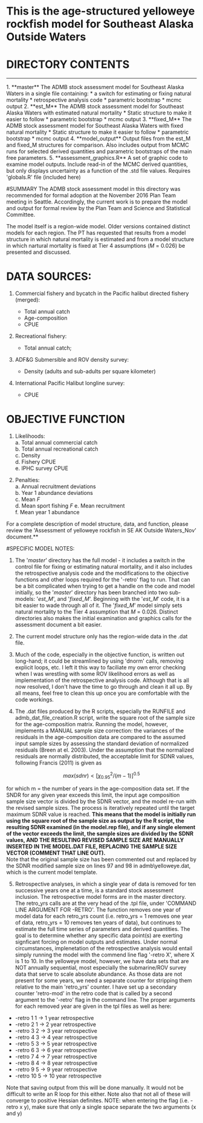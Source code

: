 # This is the age-structured yelloweye rockfish model for Southeast Alaska Outside Waters  
# DIRECTORY CONTENTS
<hr>  
1.  **master**   
      The ADMB stock assessment model for Southeast Alaska Waters in a single file containing:  
      * a switch for estimating or fixing natural mortality  
      * retrospective analysis code
      * parametric bootstrap
      * mcmc output
2.  **est_M**   
      The ADMB stock assessment model for Southeast Alaska Waters with estimated natural mortality  
      * Static structure to make it easier to follow
      * parametric bootstrap 
      * mcmc output
3.  **fixed_M**   
      The ADMB stock assessment model for Southeast Alaska Waters with fixed natural mortality  
      * Static structure to make it easier to follow
      * parametric bootstrap 
      * mcmc output 
4.  **model_output**  
      Output files from the est_M and fixed_M structures for comparison. Also includes output from MCMC runs for selected derived quantities and parametric bootstraps of the main free parameters.  
5.  **assessment_graphics.R**  
      A set of graphic code to examine model outputs. Include read-in of the MCMC derived quantities, but only displays uncertainty as a function of the .std file values. Requires  'globals.R' file (included here)

#SUMMARY
The ADMB stock assessment model in this directory was recommended for formal adoption at the November 2016 Plan Team meeting in Seattle. Accordingly, the current work is to prepare the model and output for formal review by the Plan Team and Science and Statistical Committee.

The model itself is a region-wide model. Older versions contained distinct models for each region. The PT has requested that results from a model structure in which natural mortality is estimated and from a model structure in which nartural mortality is fixed at Tier 4 assumptions (*M* = 0.026) be presented and discussed.  

# DATA SOURCES:  
1. Commercial fishery and bycatch in the Pacific halibut directed fishery (merged):  
    * Total annual catch
    * Age-composition 
    * CPUE

2. Recreational fishery:  
    * Total annual catch;  

3. ADF&G Submersible and ROV density survey:  
    * Density (adults and sub-adults per square kilometer)  

4. International Pacific Halibut longline survey:  
    * CPUE

# OBJECTIVE FUNCTION  
1. Likelihoods:  
    a. Total annual commercial catch  
    b. Total annual recreational catch  
    c. Density  
    d. Fishery CPUE  
    e. IPHC survey CPUE  

2. Penalties:  
    a. Annual recruitment deviations  
    b. Year 1 abundance deviations  
    c. Mean *F*  
    d. Mean sport fishing *F*
    e. Mean recruitment  
    f. Mean year 1 abundance  

For a complete description of model structure, data, and function, please review the 'Assessment of yelloweye rockfish in SE AK Outside Waters_Nov' document.**


#SPECIFIC MODEL NOTES:  

1. The '*master*' directory has the full model - it includes a switch in the control file for fixing or estimating natural mortality, and it also includes the retrospective analysis code and the modifications to the objective functions and other loops required for the '-retro' flag to run. That can be a bit complicated when trying to get a handle on the code and model initially, so the '*master*' directory has been branched into two sub-models: '*est_M*', and '*fixed_M*'. Beginning with the '*est_M*' code, it is a bit easier to wade through all of it. The '*fixed_M*' model simply sets natural mortality to the Tier 4 assumption that *M* = 0.026. Distinct directories also makes the initial examination and graphics calls for the assessment document a bit easier.  

2. The current model structure only has the region-wide data  in the .dat file. 

3. Much of the code, especially in the objective function, is written out long-hand; it could be streamlined by using 'dnorm' calls, removing explicit loops, etc. I left it this way to faciliate my own error checking when I was wrestling with some ROV likelihood errors as well as implementation of the retrospective analysis code. Although that is all now resolved, I don't have the time to go through and clean it all up. By all means, feel free to clean this up once you are comfortable with the code workings.  


4. The .dat files produced by the R scripts, especially the RUNFILE and admb_dat_file_creation.R script, write the square root of the sample size for the age-composition matrix. Running the model, however, implements a MANUAL sample size correction: the variances of the residuals in the age-composition data are compared to the assumed input sample sizes by assessing the standard deviation of normalized residuals (Breen at el. 2003). Under the assumption that the normalized residuals are normally distributed, the acceptable limit for SDNR values, following Francis (2011) is given as  

$$max(sdnr)<[\chi_{0.95}^2/(m-1)]^{0.5}$$

for which m = the number of years in the age-composition data set. If the SNDR for any given year exceeds this limit, the input age composition sample size vector is divided by the SDNR vector, and the model re-run with the revised sample sizes. The process is iteratively repeated until the target maximum SDNR value is reached. **This means that the model is initially run using the square root of the sample size as output by the R script, the resulting SDNR examined (in the model.rep file), and if any single element of the vector exceeds the limit, the sample sizes are divided by the SDNR values, AND THE RESULTING REVISED SAMPLE SIZE ARE MANUALLY INSERTED IN THE MODEL.DAT FILE, REPLACING THE SAMPLE SIZE VECTOR (COMMENT THAT LINE OUT).**   
Note that the original sample size has been commented out and replaced by the SDNR modified sample size on lines 97 and 98 in admb\yelloweye.dat, which is the current model template.  

5. Retrospective analyses, in which a single year of data is removed for ten successive years one at a time, is a standard stock assessment inclusion. The retrospective model forms are in the master directory. The retro_yrs calls are at the very head of the .tpl file, under 'COMMAND LINE ARGUMENT FOR -RETRO'. The function removes one year of model data for each retro_yrs count (i.e. retro_yrs = 1 removes one year of data, retro_yrs = 10 removes ten years of data), but continues to estimate the full time series of parameters and derived quantities. The goal is to determine whether any specific data point(s) are exerting signficant forcing on model outputs and estimates. Under normal circumstances, implenetation of the retrospective analysis would entail simply running the model with the commend line flag '-retro X', where X is 1 to 10. In the yelloweye model, however, we have data sets that are NOT annually sequential, most especially the submarine/ROV survey data that serve to scale absolute abundance. As those data are not present for some years, we need a separate counter for stripping them relative to the main 'retro_yrs' counter.
I have set up a secondary counter 'retro-mod' in the retro code that is called by a second argument to the '-retro' flag in the command line. The proper arguments for each removed year are given in the tpl files as well as here:  
 

  + -retro 1   1  -> 1 year retrospective  
  + -retro 2   1  -> 2 year retrospective  
  + -retro 3   2  -> 3 year retrospective  
  + -retro 4   3  -> 4 year retrospective  
  + -retro 5   3  -> 5 year retrospective  
  + -retro 6   3  -> 6 year retrospective  
  + -retro 7   4  -> 7 year retrospective  
  + -retro 8   4  -> 8 year retrospective  
  + -retro 9   5  -> 9 year retrospective  
  + -retro 10  5  -> 10 year retrospective  

Note that saving output from this will be done manually. It would not be difficult to write an R loop for this either. Note also that not all of these will converge to positive Hessian definites. NOTE: when entering the flag (i.e. -retro x y), make sure that only a single space separate the two arguments (x and y)
  
